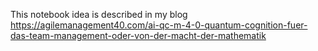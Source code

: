 This notebook idea is described in my blog
https://agilemanagement40.com/ai-qc-m-4-0-quantum-cognition-fuer-das-team-management-oder-von-der-macht-der-mathematik
